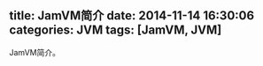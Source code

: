 ﻿title: JamVM简介
date: 2014-11-14 16:30:06
categories: JVM
tags: [JamVM, JVM]
---

JamVM简介。

<!--more-->
